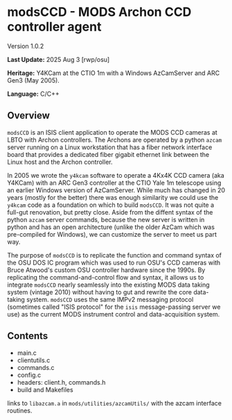 # modsCCD - MODS Archon CCD controller agent
Version 1.0.2

**Last Update:** 2025 Aug 3 [rwp/osu]

**Heritage:** Y4KCam at the CTIO 1m with a Windows AzCamServer and ARC Gen3 (May 2005).

**Language:** C/C++

## Overview

`modsCCD` is an ISIS client application to operate the MODS CCD cameras at LBTO with Archon controllers. The Archons are 
operated by a python `azcam` server running on a Linux workstation that has a fiber network interface board that provides a
dedicated fiber gigabit ethernet link between the Linux host and the Archon controller.

In 2005 we wrote the `y4kcam` software to operate a 4Kx4K CCD camera (aka Y4KCam) with an ARC Gen3 controller at the CTIO Yale 1m 
telescope using an earlier Windows version of AzCamServer. While much has changed in 20 years (mostly for the better) there was 
enough similarity we could use the `y4kcam` code as a foundation on which to build `modsCCD`.  It was not quite a full-gut renovation,
but pretty close. Aside from the diffent syntax of the python `azcam` server commands, because the new server is written in python
and has an open architecture (unlike the older AzCam which was pre-compiled for Windows), we can customize the server to meet us
part way.

The purpose of `modsCCD` is to replicate the function and command syntax of the OSU DOS IC program which was used to run OSU's CCD 
cameras with Bruce Atwood's custom OSU controller hardware since the 1990s. By replicating the command-and-control flow and 
syntax, it allows us to integrate `modsCCD` nearly seamlessly into the existing MODS data taking system (vintage 2010) without having
to gut and rewrite the core data-taking system.  `modsCCD` uses the same IMPv2 messaging protocol (sometimes called "ISIS protocol" 
for the `isis` message-passing server we use) as the current MODS instrument control and data-acquisition system.

## Contents

 * main.c
 * clientutils.c
 * commands.c
 * config.c
 * headers: client.h, commands.h
 * build and Makefiles

links to `libazcam.a` in `mods/utilities/azcamUtils/` with the azcam interface routines.
